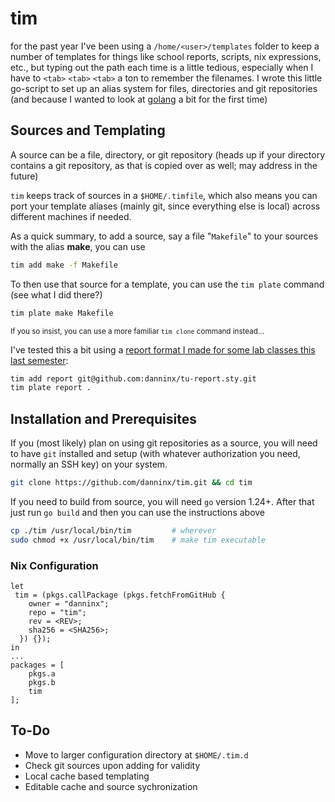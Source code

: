 # tim
for the past year I've been using a `/home/<user>/templates` folder to keep a number of templates for things like school reports, scripts, nix expressions, etc., but typing out the path each time is a little tedious, especially when I have to `<tab>` `<tab>` `<tab>` a ton to remember the filenames. I wrote this little go-script to set up an alias system for files, directories and git repositories (and because I wanted to look at [golang](https://go.dev/) a bit for the first time)

## Sources and Templating
A source can be a file, directory, or git repository (heads up if your directory contains a git repository, as that is copied over as well; may address in the future)

`tim` keeps track of sources in a `$HOME/.timfile`, which also means you can port your template aliases (mainly git, since everything else is local) across different machines if needed.

As a quick summary, to add a source, say a file "`Makefile`" to your sources with the alias **make**, you can use

```sh
tim add make -f Makefile
```

To then use that source for a template, you can use the `tim plate` command (see what I did there?)

```sh 
tim plate make Makefile
```

<sup>If you so insist, you can use a more familiar `tim clone` command instead...</sup>

I've tested this a bit using a [report format I made for some lab classes this last semester](https://github.com/danninx/tu-report.sty):

```sh
tim add report git@github.com:danninx/tu-report.sty.git
tim plate report .
```

## Installation and Prerequisites
If you (most likely) plan on using git repositories as a source, you will need to have `git` installed and setup (with whatever authorization you need, normally an SSH key) on your system. 

```sh
git clone https://github.com/danninx/tim.git && cd tim
```

If you need to build from source, you will need `go` version 1.24+. After that just run `go build` and then you can use the instructions above

```sh
cp ./tim /usr/local/bin/tim         # wherever 
sudo chmod +x /usr/local/bin/tim    # make tim executable
```

### Nix Configuration 
```
let
 tim = (pkgs.callPackage (pkgs.fetchFromGitHub {
    owner = "danninx";
    repo = "tim";
    rev = <REV>;
    sha256 = <SHA256>;
  }) {});
in
...
packages = [
    pkgs.a
    pkgs.b
    tim
];
```

## To-Do

- Move to larger configuration directory at `$HOME/.tim.d`
- Check git sources upon adding for validity
- Local cache based templating
- Editable cache and source sychronization
